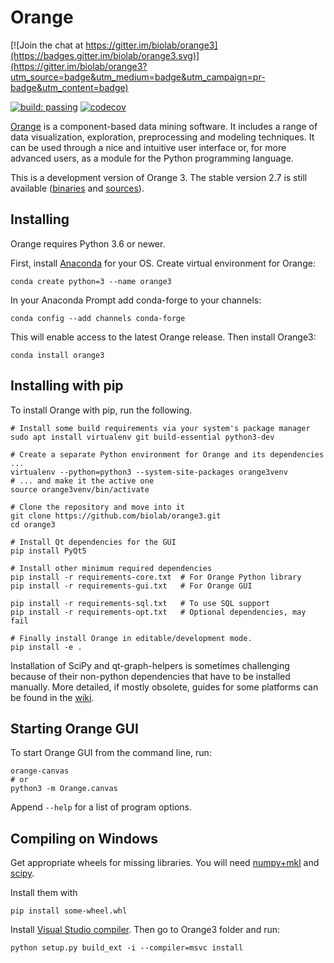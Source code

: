 Orange
======

[![Join the chat at https://gitter.im/biolab/orange3](https://badges.gitter.im/biolab/orange3.svg)](https://gitter.im/biolab/orange3?utm_source=badge&utm_medium=badge&utm_campaign=pr-badge&utm_content=badge)

[![build: passing](https://img.shields.io/travis/biolab/orange3.svg)](https://travis-ci.org/biolab/orange3)
[![codecov](https://codecov.io/gh/biolab/orange3/branch/master/graph/badge.svg)](https://codecov.io/gh/biolab/orange3)

[Orange] is a component-based data mining software. It includes a range of data
visualization, exploration, preprocessing and modeling techniques. It can be
used through a nice and intuitive user interface or, for more advanced users,
as a module for the Python programming language.

This is a development version of Orange 3. The stable version 2.7 is still
available ([binaries] and [sources]).

[Orange]: http://orange.biolab.si/
[binaries]: http://orange.biolab.si/orange2/
[sources]: https://github.com/biolab/orange


Installing
----------

Orange requires Python 3.6 or newer.

First, install [Anaconda] for your OS. Create virtual environment for Orange:

    conda create python=3 --name orange3

In your Anaconda Prompt add conda-forge to your channels:

    conda config --add channels conda-forge

This will enable access to the latest Orange release. Then install Orange3:

    conda install orange3

[Anaconda]: https://www.continuum.io/downloads


Installing with pip
-------------------

To install Orange with pip, run the following.

    # Install some build requirements via your system's package manager
    sudo apt install virtualenv git build-essential python3-dev

    # Create a separate Python environment for Orange and its dependencies ...
    virtualenv --python=python3 --system-site-packages orange3venv
    # ... and make it the active one
    source orange3venv/bin/activate

    # Clone the repository and move into it
    git clone https://github.com/biolab/orange3.git
    cd orange3

    # Install Qt dependencies for the GUI
    pip install PyQt5

    # Install other minimum required dependencies
    pip install -r requirements-core.txt  # For Orange Python library
    pip install -r requirements-gui.txt   # For Orange GUI

    pip install -r requirements-sql.txt   # To use SQL support
    pip install -r requirements-opt.txt   # Optional dependencies, may fail

    # Finally install Orange in editable/development mode.
    pip install -e .

Installation of SciPy and qt-graph-helpers is sometimes challenging because of
their non-python dependencies that have to be installed manually. More
detailed, if mostly obsolete, guides for some platforms can be found in
the [wiki].

[wiki]: https://github.com/biolab/orange3/wiki

Starting Orange GUI
-------------------

To start Orange GUI from the command line, run:

    orange-canvas
    # or
    python3 -m Orange.canvas

Append `--help` for a list of program options.


Compiling on Windows
--------------------

Get appropriate wheels for missing libraries. You will need [numpy+mkl] and [scipy].

[numpy+mkl]: http://www.lfd.uci.edu/~gohlke/pythonlibs/#numpy
[scipy]: http://www.lfd.uci.edu/~gohlke/pythonlibs/#scipy

Install them with

    pip install some-wheel.whl

Install [Visual Studio compiler]. Then go to Orange3 folder and run:

[Visual Studio compiler]: http://landinghub.visualstudio.com/visual-cpp-build-tools

    python setup.py build_ext -i --compiler=msvc install
